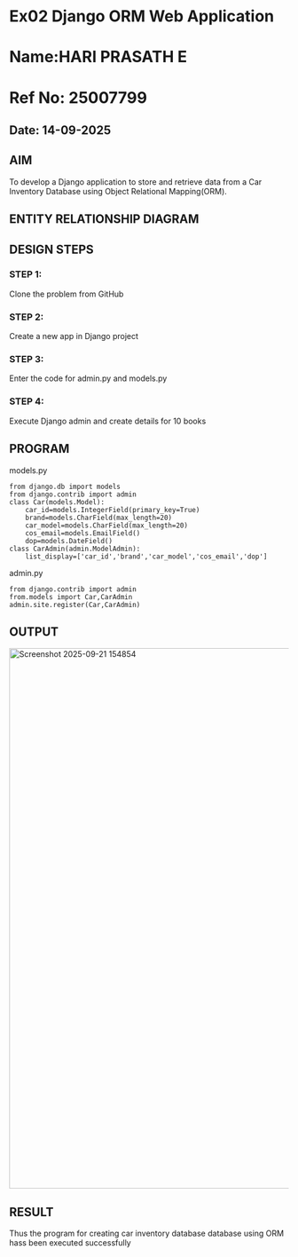 # Ex02 Django ORM Web Application
# Name:HARI PRASATH E
# Ref No: 25007799
## Date: 14-09-2025

## AIM
To develop a Django application to store and retrieve data from a Car Inventory Database using Object Relational Mapping(ORM).

## ENTITY RELATIONSHIP DIAGRAM



## DESIGN STEPS

### STEP 1:
Clone the problem from GitHub

### STEP 2:
Create a new app in Django project

### STEP 3:
Enter the code for admin.py and models.py

### STEP 4:
Execute Django admin and create details for 10 books

## PROGRAM

models.py
```
from django.db import models
from django.contrib import admin
class Car(models.Model):
    car_id=models.IntegerField(primary_key=True)
    brand=models.CharField(max_length=20)
    car_model=models.CharField(max_length=20)
    cos_email=models.EmailField()
    dop=models.DateField()
class CarAdmin(admin.ModelAdmin):
    list_display=['car_id','brand','car_model','cos_email','dop']
```

admin.py
```
from django.contrib import admin
from.models import Car,CarAdmin
admin.site.register(Car,CarAdmin)

```


## OUTPUT


<img width="1908" height="974" alt="Screenshot 2025-09-21 154854" src="https://github.com/user-attachments/assets/09215340-5445-499e-ad8e-1f9729329748" />




## RESULT
Thus the program for creating car inventory database database using ORM hass been executed successfully
